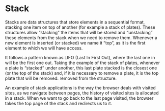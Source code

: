 # Stack

Stacks are data structures that store elements in a sequential format, stacking one item on top of another (for example a stack of plates). These structures allow “stacking” the items that will be stored and “unstacking” these elements from the stack when we need to remove them. Whenever a new element is inserted (or stacked) we name it “top”, as it is the first element to which we will have access.

It follows a pattern known as LIFO (Last In First Out), where the last one in will be the first one out. Taking the example of the stack of plates, whenever a plate is “stacked” under another, this last plate stacked is the closest one (or the top of the stack) and, if it is necessary to remove a plate, it is the top plate that will be removed. removed from the structure.

An example of stack applications is the way the browser deals with visited sites, as we navigate between pages, the history of visited sites is allocated in a stack. When we want to go back to the last page visited, the browser takes the top page of the stack and redirects us to it.